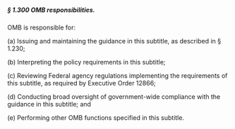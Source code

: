 ##### § 1.300 OMB responsibilities. #####

OMB is responsible for:

(a) Issuing and maintaining the guidance in this subtitle, as described in § 1.230;

(b) Interpreting the policy requirements in this subtitle;

(c) Reviewing Federal agency regulations implementing the requirements of this subtitle, as required by Executive Order 12866;

(d) Conducting broad oversight of government-wide compliance with the guidance in this subtitle; and

(e) Performing other OMB functions specified in this subtitle.